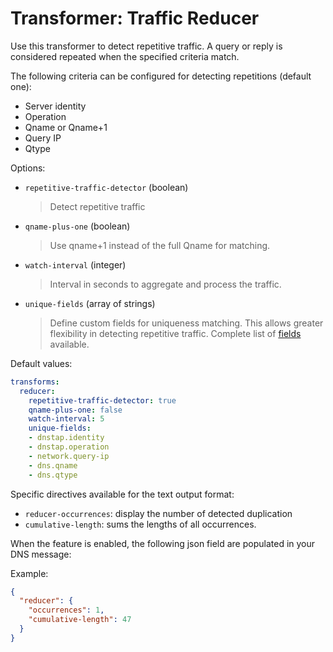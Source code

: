 
# Transformer: Traffic Reducer

Use this transformer to detect repetitive traffic.
A query or reply is considered repeated  when the specified criteria match.

The following criteria can be configured for detecting repetitions (default one):

- Server identity
- Operation
- Qname or Qname+1
- Query IP
- Qtype

Options:

* `repetitive-traffic-detector` (boolean)
  > Detect repetitive traffic

* `qname-plus-one` (boolean)
  > Use qname+1 instead of the full Qname for matching.

* `watch-interval` (integer)
  > Interval in seconds to aggregate and process the traffic.

* `unique-fields` (array of strings)  
  > Define custom fields for uniqueness matching. This allows greater flexibility in detecting repetitive traffic.
  > Complete list of [fields](../dnsconversions.md#json-encoding) available.

Default values:

```yaml
transforms:
  reducer:
    repetitive-traffic-detector: true
    qname-plus-one: false
    watch-interval: 5
    unique-fields:
    - dnstap.identity
    - dnstap.operation
    - network.query-ip
    - dns.qname
    - dns.qtype
```

Specific directives available for the text output format:

* `reducer-occurrences`: display the number of detected duplication
* `cumulative-length`: sums the lengths of all occurrences.

When the feature is enabled, the following json field are populated in your DNS message:

Example:

```json
{
  "reducer": {
    "occurrences": 1,
    "cumulative-length": 47
  }
}
```
